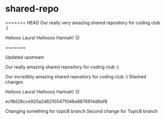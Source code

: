 # shared-repo
<<<<<<< HEAD
Our really very amazing shared repository for coding club :)

Hellooo Laura!
Helloooo Hannah! :D


=======

Updated upstream

Our really amazing shared repository for coding club :)

Our incredibly amazing shared repository for coding club :)
Stashed changes

Hellooo Laura!
Helloooo Hannah! :D

ecf8d28cce920a2d6210047f046e8876914d9af8

Changing something for topicB branch
Second change for TopicB branch
